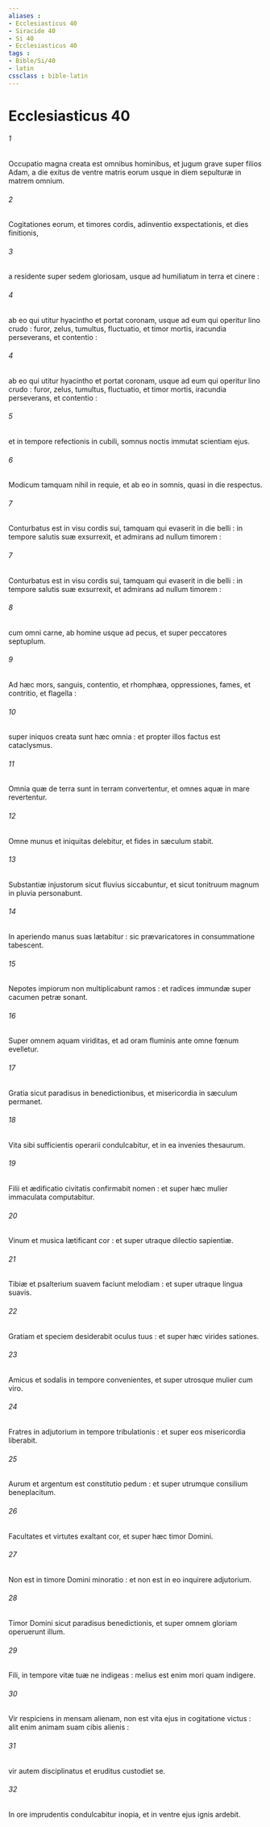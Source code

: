```yaml
---
aliases : 
- Ecclesiasticus 40
- Siracide 40
- Si 40
- Ecclesiasticus 40
tags : 
- Bible/Si/40
- latin
cssclass : bible-latin
---
```


# Ecclesiasticus 40

###### 1
Occupatio magna creata est omnibus hominibus, et jugum grave super filios Adam, a die exitus de ventre matris eorum usque in diem sepulturæ in matrem omnium.
###### 2
Cogitationes eorum, et timores cordis, adinventio exspectationis, et dies finitionis,
###### 3
a residente super sedem gloriosam, usque ad humiliatum in terra et cinere :
###### 4
ab eo qui utitur hyacintho et portat coronam, usque ad eum qui operitur lino crudo : furor, zelus, tumultus, fluctuatio, et timor mortis, iracundia perseverans, et contentio :
###### 4
ab eo qui utitur hyacintho et portat coronam, usque ad eum qui operitur lino crudo : furor, zelus, tumultus, fluctuatio, et timor mortis, iracundia perseverans, et contentio :
###### 5
et in tempore refectionis in cubili, somnus noctis immutat scientiam ejus.
###### 6
Modicum tamquam nihil in requie, et ab eo in somnis, quasi in die respectus.
###### 7
Conturbatus est in visu cordis sui, tamquam qui evaserit in die belli : in tempore salutis suæ exsurrexit, et admirans ad nullum timorem :
###### 7
Conturbatus est in visu cordis sui, tamquam qui evaserit in die belli : in tempore salutis suæ exsurrexit, et admirans ad nullum timorem :
###### 8
cum omni carne, ab homine usque ad pecus, et super peccatores septuplum.
###### 9
Ad hæc mors, sanguis, contentio, et rhomphæa, oppressiones, fames, et contritio, et flagella :
###### 10
super iniquos creata sunt hæc omnia : et propter illos factus est cataclysmus.
###### 11
Omnia quæ de terra sunt in terram convertentur, et omnes aquæ in mare revertentur.
###### 12
Omne munus et iniquitas delebitur, et fides in sæculum stabit.
###### 13
Substantiæ injustorum sicut fluvius siccabuntur, et sicut tonitruum magnum in pluvia personabunt.
###### 14
In aperiendo manus suas lætabitur : sic prævaricatores in consummatione tabescent.
###### 15
Nepotes impiorum non multiplicabunt ramos : et radices immundæ super cacumen petræ sonant.
###### 16
Super omnem aquam viriditas, et ad oram fluminis ante omne fœnum evelletur.
###### 17
Gratia sicut paradisus in benedictionibus, et misericordia in sæculum permanet.
###### 18
Vita sibi sufficientis operarii condulcabitur, et in ea invenies thesaurum.
###### 19
Filii et ædificatio civitatis confirmabit nomen : et super hæc mulier immaculata computabitur.
###### 20
Vinum et musica lætificant cor : et super utraque dilectio sapientiæ.
###### 21
Tibiæ et psalterium suavem faciunt melodiam : et super utraque lingua suavis.
###### 22
Gratiam et speciem desiderabit oculus tuus : et super hæc virides sationes.
###### 23
Amicus et sodalis in tempore convenientes, et super utrosque mulier cum viro.
###### 24
Fratres in adjutorium in tempore tribulationis : et super eos misericordia liberabit.
###### 25
Aurum et argentum est constitutio pedum : et super utrumque consilium beneplacitum.
###### 26
Facultates et virtutes exaltant cor, et super hæc timor Domini.
###### 27
Non est in timore Domini minoratio : et non est in eo inquirere adjutorium.
###### 28
Timor Domini sicut paradisus benedictionis, et super omnem gloriam operuerunt illum.
###### 29
Fili, in tempore vitæ tuæ ne indigeas : melius est enim mori quam indigere.
###### 30
Vir respiciens in mensam alienam, non est vita ejus in cogitatione victus : alit enim animam suam cibis alienis :
###### 31
vir autem disciplinatus et eruditus custodiet se.
###### 32
In ore imprudentis condulcabitur inopia, et in ventre ejus ignis ardebit.
